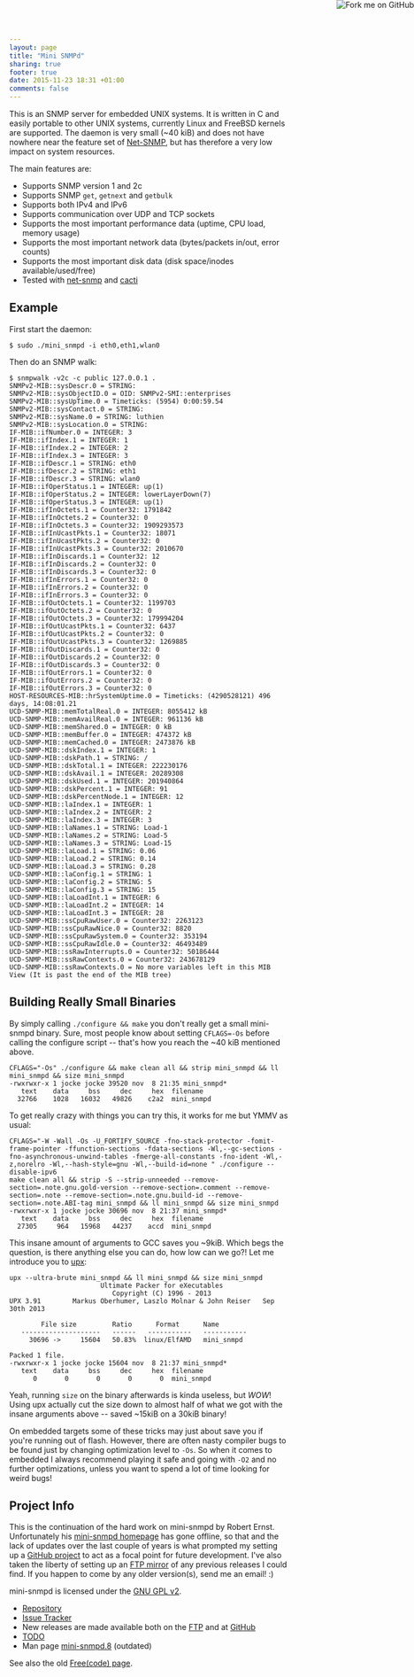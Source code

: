 ```yaml
---
layout: page
title: "Mini SNMPd"
sharing: true
footer: true
date: 2015-11-23 18:31 +01:00
comments: false
---
```


<a href="https://github.com/troglobit/mini-snmpd"><img style="position: absolute; top: 0; right: 0; border: none; box-shadow: none;" src="https://camo.githubusercontent.com/365986a132ccd6a44c23a9169022c0b5c890c387/68747470733a2f2f73332e616d617a6f6e6177732e636f6d2f6769746875622f726962626f6e732f666f726b6d655f72696768745f7265645f6161303030302e706e67" alt="Fork me on GitHub" data-canonical-src="https://s3.amazonaws.com/github/ribbons/forkme_right_red_aa0000.png"></a>

This is an SNMP server for embedded UNIX systems.  It is written in C
and easily portable to other UNIX systems, currently Linux and FreeBSD
kernels are supported.  The daemon is very small (~40 kiB) and does not
have nowhere near the feature set of [Net-SNMP][1], but has therefore a
very low impact on system resources.

The main features are:

- Supports SNMP version 1 and 2c
- Supports SNMP `get`, `getnext` and `getbulk`
- Supports both IPv4 and IPv6
- Supports communication over UDP and TCP sockets
- Supports the most important performance data (uptime, CPU load, memory usage)
- Supports the most important network data (bytes/packets in/out, error counts)
- Supports the most important disk data (disk space/inodes available/used/free)
- Tested with [net-snmp][1] and [cacti][2]

<a id="example"></a>

Example
-------

First start the daemon:

	$ sudo ./mini_snmpd -i eth0,eth1,wlan0

Then do an SNMP walk:

	$ snmpwalk -v2c -c public 127.0.0.1 .
	SNMPv2-MIB::sysDescr.0 = STRING: 
	SNMPv2-MIB::sysObjectID.0 = OID: SNMPv2-SMI::enterprises
	SNMPv2-MIB::sysUpTime.0 = Timeticks: (5954) 0:00:59.54
	SNMPv2-MIB::sysContact.0 = STRING: 
	SNMPv2-MIB::sysName.0 = STRING: luthien
	SNMPv2-MIB::sysLocation.0 = STRING: 
	IF-MIB::ifNumber.0 = INTEGER: 3
	IF-MIB::ifIndex.1 = INTEGER: 1
	IF-MIB::ifIndex.2 = INTEGER: 2
	IF-MIB::ifIndex.3 = INTEGER: 3
	IF-MIB::ifDescr.1 = STRING: eth0
	IF-MIB::ifDescr.2 = STRING: eth1
	IF-MIB::ifDescr.3 = STRING: wlan0
	IF-MIB::ifOperStatus.1 = INTEGER: up(1)
	IF-MIB::ifOperStatus.2 = INTEGER: lowerLayerDown(7)
	IF-MIB::ifOperStatus.3 = INTEGER: up(1)
	IF-MIB::ifInOctets.1 = Counter32: 1791842
	IF-MIB::ifInOctets.2 = Counter32: 0
	IF-MIB::ifInOctets.3 = Counter32: 1909293573
	IF-MIB::ifInUcastPkts.1 = Counter32: 18071
	IF-MIB::ifInUcastPkts.2 = Counter32: 0
	IF-MIB::ifInUcastPkts.3 = Counter32: 2010670
	IF-MIB::ifInDiscards.1 = Counter32: 12
	IF-MIB::ifInDiscards.2 = Counter32: 0
	IF-MIB::ifInDiscards.3 = Counter32: 0
	IF-MIB::ifInErrors.1 = Counter32: 0
	IF-MIB::ifInErrors.2 = Counter32: 0
	IF-MIB::ifInErrors.3 = Counter32: 0
	IF-MIB::ifOutOctets.1 = Counter32: 1199703
	IF-MIB::ifOutOctets.2 = Counter32: 0
	IF-MIB::ifOutOctets.3 = Counter32: 179994204
	IF-MIB::ifOutUcastPkts.1 = Counter32: 6437
	IF-MIB::ifOutUcastPkts.2 = Counter32: 0
	IF-MIB::ifOutUcastPkts.3 = Counter32: 1269885
	IF-MIB::ifOutDiscards.1 = Counter32: 0
	IF-MIB::ifOutDiscards.2 = Counter32: 0
	IF-MIB::ifOutDiscards.3 = Counter32: 0
	IF-MIB::ifOutErrors.1 = Counter32: 0
	IF-MIB::ifOutErrors.2 = Counter32: 0
	IF-MIB::ifOutErrors.3 = Counter32: 0
	HOST-RESOURCES-MIB::hrSystemUptime.0 = Timeticks: (4290528121) 496 days, 14:08:01.21
	UCD-SNMP-MIB::memTotalReal.0 = INTEGER: 8055412 kB
	UCD-SNMP-MIB::memAvailReal.0 = INTEGER: 961136 kB
	UCD-SNMP-MIB::memShared.0 = INTEGER: 0 kB
	UCD-SNMP-MIB::memBuffer.0 = INTEGER: 474372 kB
	UCD-SNMP-MIB::memCached.0 = INTEGER: 2473876 kB
	UCD-SNMP-MIB::dskIndex.1 = INTEGER: 1
	UCD-SNMP-MIB::dskPath.1 = STRING: /
	UCD-SNMP-MIB::dskTotal.1 = INTEGER: 222230176
	UCD-SNMP-MIB::dskAvail.1 = INTEGER: 20289308
	UCD-SNMP-MIB::dskUsed.1 = INTEGER: 201940864
	UCD-SNMP-MIB::dskPercent.1 = INTEGER: 91
	UCD-SNMP-MIB::dskPercentNode.1 = INTEGER: 12
	UCD-SNMP-MIB::laIndex.1 = INTEGER: 1
	UCD-SNMP-MIB::laIndex.2 = INTEGER: 2
	UCD-SNMP-MIB::laIndex.3 = INTEGER: 3
	UCD-SNMP-MIB::laNames.1 = STRING: Load-1
	UCD-SNMP-MIB::laNames.2 = STRING: Load-5
	UCD-SNMP-MIB::laNames.3 = STRING: Load-15
	UCD-SNMP-MIB::laLoad.1 = STRING: 0.06
	UCD-SNMP-MIB::laLoad.2 = STRING: 0.14
	UCD-SNMP-MIB::laLoad.3 = STRING: 0.28
	UCD-SNMP-MIB::laConfig.1 = STRING: 1
	UCD-SNMP-MIB::laConfig.2 = STRING: 5
	UCD-SNMP-MIB::laConfig.3 = STRING: 15
	UCD-SNMP-MIB::laLoadInt.1 = INTEGER: 6
	UCD-SNMP-MIB::laLoadInt.2 = INTEGER: 14
	UCD-SNMP-MIB::laLoadInt.3 = INTEGER: 28
	UCD-SNMP-MIB::ssCpuRawUser.0 = Counter32: 2263123
	UCD-SNMP-MIB::ssCpuRawNice.0 = Counter32: 8820
	UCD-SNMP-MIB::ssCpuRawSystem.0 = Counter32: 353194
	UCD-SNMP-MIB::ssCpuRawIdle.0 = Counter32: 46493489
	UCD-SNMP-MIB::ssRawInterrupts.0 = Counter32: 50186444
	UCD-SNMP-MIB::ssRawContexts.0 = Counter32: 243678129
	UCD-SNMP-MIB::ssRawContexts.0 = No more variables left in this MIB View (It is past the end of the MIB tree)

<a id="small"></a>

Building Really Small Binaries
------------------------------

By simply calling `./configure && make` you don't really get a small
mini-snmpd binary.  Sure, most people know about setting `CFLAGS=-Os`
before calling the configure script -- that's how you reach the ~40 kiB
mentioned above.

	CFLAGS="-Os" ./configure && make clean all && strip mini_snmpd && ll mini_snmpd && size mini_snmpd
	-rwxrwxr-x 1 jocke jocke 39520 nov  8 21:35 mini_snmpd*
	   text	   data	    bss	    dec	    hex	 filename
	  32766	   1028	  16032	  49826	   c2a2	 mini_snmpd

To get really crazy with things you can try this, it works for me but
YMMV as usual:

	CFLAGS="-W -Wall -Os -U_FORTIFY_SOURCE -fno-stack-protector -fomit-frame-pointer -ffunction-sections -fdata-sections -Wl,--gc-sections -fno-asynchronous-unwind-tables -fmerge-all-constants -fno-ident -Wl,-z,norelro -Wl,--hash-style=gnu -Wl,--build-id=none " ./configure --disable-ipv6
	make clean all && strip -S --strip-unneeded --remove-section=.note.gnu.gold-version --remove-section=.comment --remove-section=.note --remove-section=.note.gnu.build-id --remove-section=.note.ABI-tag mini_snmpd && ll mini_snmpd && size mini_snmpd
    -rwxrwxr-x 1 jocke jocke 30696 nov  8 21:37 mini_snmpd*
       text	   data	    bss	    dec	    hex	 filename
      27305	    964	  15968	  44237	   accd	 mini_snmpd

This insane amount of arguments to GCC saves you ~9kiB.  Which begs the
question, is there anything else you can do, how low can we go?!  Let me
introduce you to [upx](http://upx.sourceforge.net/):

	upx --ultra-brute mini_snmpd && ll mini_snmpd && size mini_snmpd
                           Ultimate Packer for eXecutables
                              Copyright (C) 1996 - 2013
	UPX 3.91        Markus Oberhumer, Laszlo Molnar & John Reiser   Sep 30th 2013
	
            File size         Ratio      Format      Name
       --------------------   ------   -----------   -----------
         30696 ->     15604   50.83%  linux/ElfAMD   mini_snmpd                    
    
    Packed 1 file.
    -rwxrwxr-x 1 jocke jocke 15604 nov  8 21:37 mini_snmpd*
       text	   data	    bss	    dec	    hex	 filename
          0	      0	      0	      0	      0	 mini_snmpd

Yeah, running `size` on the binary afterwards is kinda useless, but
*WOW*!  Using upx actually cut the size down to almost half of what we
got with the insane arguments above -- saved ~15kiB on a 30kiB binary!

On embedded targets some of these tricks may just about save you if
you're running out of flash.  However, there are often nasty compiler
bugs to be found just by changing optimization level to `-Os`.  So when
it comes to embedded I always recommend playing it safe and going with
`-O2` and no further optimizations, unless you want to spend a lot of
time looking for weird bugs!

<a id="info"></a>

Project Info
------------

This is the continuation of the hard work on mini-snmpd by Robert Ernst.
Unfortunately his [mini-snmpd homepage][3] has gone offline, so that and
the lack of updates over the last couple of years is what prompted my
setting up a [GitHub project][repo] to act as a focal point for future
development.  I've also taken the liberty of setting up an
[FTP mirror][ftp] of any previous releases I could find.  If you happen
to come by any older version(s), send me an email! :)

mini-snmpd is licensed under the [GNU GPL v2][LICENSE].

   * [Repository][repo]
   * [Issue Tracker](http://github.com/troglobit/mini-snmpd/issues)
   * New releases are made available both on the [FTP][ftp] and at [GitHub][repo]
   * [TODO][]
   * Man page [mini-snmpd.8](http://ftp.troglobit.com/mini-snmpd/mini-snmpd.html) (outdated)

See also the old [Free(code) page](http://freecode.com/projects/minisnmpd).

[1]: http://net-snmp.org
[2]: http://net-snmp.net
[3]: https://web.archive.org/web/20150522170054/http://members.aon.at/linuxfreak/linux/mini_snmpd.html
[ftp]: ftp://troglobit.com/mini-snmpd/
[repo]: http://github.com/troglobit/mini-snmpd
[TODO]: https://github.com/troglobit/mini-snmpd/blob/master/TODO
[LICENSE]: https://github.com/troglobit/mini-snmpd/blob/master/COPYING
